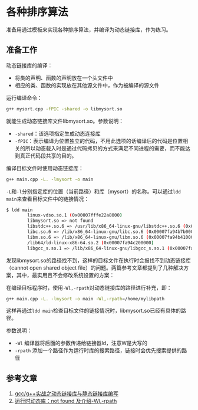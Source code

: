 # 各种排序算法

准备用通过模板来实现各种排序算法，并编译为动态链接库，作为练习。

## 准备工作
动态链接库的编译：
- 将类的声明、函数的声明放在一个头文件中
- 相应的类、函数的实现放在其他源文件中，作为被编译的源文件

运行编译命令：
```bash
g++ mysort.cpp -fPIC -shared -o libmysort.so
```
就能生成动态链接库文件libmysort.so。参数说明：
- `-shared`：该选项指定生成动态连接库
- `-fPIC`：表示编译为位置独立的代码，不用此选项的话编译后的代码是位置相关的所以动态载入时是通过代码拷贝的方式来满足不同进程的需要，而不能达到真正代码段共享的目的。

编译目标文件时使用动态链接库：
```bash
g++ main.cpp -L. -lmysort -o main
```
`-L`和`-l`分别指定库的位置（当前路径）和库（mysort）的名称。可以通过`ldd main`来查看目标文件中的链接情况：
```bash
$ ldd main
        linux-vdso.so.1 (0x00007fffe22a8000)
        libmysort.so => not found
        libstdc++.so.6 => /usr/lib/x86_64-linux-gnu/libstdc++.so.6 (0x00007fa94bbb0000)
        libc.so.6 => /lib/x86_64-linux-gnu/libc.so.6 (0x00007fa94b7b0000)
        libm.so.6 => /lib/x86_64-linux-gnu/libm.so.6 (0x00007fa94b410000)
        /lib64/ld-linux-x86-64.so.2 (0x00007fa94c200000)
        libgcc_s.so.1 => /lib/x86_64-linux-gnu/libgcc_s.so.1 (0x00007fa94b1f0000)
```
发现libmysort.so的路径找不到，这样的目标文件在执行时会报找不到动态链接库（cannot open shared object file）的问题。两篇参考文章都提到了几种解决方案，其中，最实用且不会修改系统设置的方案：

在编译目标程序时，使用`-Wl,-rpath`对动态链接库的路径进行补充，即：
```bash
g++ main.cpp -L. -lmysort -o main -Wl,-rpath=/home/mylibpath
```
这样再通过`ldd main`检查目标文件的链接情况时，libmysort.so已经有具体的路径。

参数说明：
- `-Wl` 编译器将后面的参数传递给链接器ld，注意W是大写的
- `-rpath` 添加一个路径作为运行时库的搜索路径，链接时会优先搜索提供的路径

## 参考文章
1. [gcc/g++实战之动态链接库与静态链接库编写](https://www.cnblogs.com/zjiaxing/p/5557629.html)
2. [运行时动态库：not found 及介绍-Wl,-rpath](https://blog.csdn.net/weixin_37139197/article/details/78736291)
